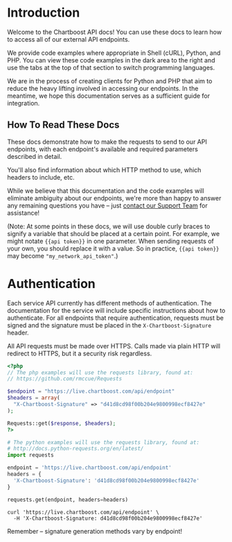 # Introduction

Welcome to the Chartboost API docs! You can use these docs to learn how to access all of our external API endpoints.

We provide code examples where appropriate in Shell (cURL), Python, and PHP. You can view these code examples in the dark area to the right and use the tabs at the top of that section to switch programming languages. 

We are in the process of creating clients for Python and PHP that aim to reduce the heavy lifting involved in accessing our endpoints. In the meantime, we hope this documentation serves as a sufficient guide for integration. 


## How To Read These Docs

These docs demonstrate how to make the requests to send to our API endpoints, with each endpoint's available and required parameters described in detail. 

You'll also find information about which HTTP method to use, which headers to include, etc. 

While we believe that this documentation and the code examples will eliminate ambiguity about our endpoints, we're more than happy to answer any remaining questions you have &ndash; just [contact our Support Team](https://answers.chartboost.com/hc/en-us/requests/new) for assistance!

(Note: At some points in these docs, we will use double curly braces to signify a variable that should be placed at a certain point. For example, we might notate `{{api token}}` in one parameter. When sending requests of your own, you should replace it with a value. So in practice, `{{api token}}` may become `"my_network_api_token"`.)

# Authentication

Each service API currently has different methods of authentication. The documentation for the service will include specific instructions about how to authenticate. For all endpoints that require authentication, requests must be signed and the signature must be placed in the `X-Chartboost-Signature` header.

All API requests must be made over HTTPS. Calls made via plain HTTP will redirect to HTTPS, but it a security risk regardless.


```php
<?php
// The php examples will use the requests library, found at:
// https://github.com/rmccue/Requests

$endpoint = "https://live.chartboost.com/api/endpoint"
$headers = array(
  "X-Chartboost-Signature" => "d41d8cd98f00b204e9800998ecf8427e"
);

Requests::get($response, $headers);
?>
```

```python
# The python examples will use the requests library, found at:
# http://docs.python-requests.org/en/latest/
import requests

endpoint = 'https://live.chartboost.com/api/endpoint'
headers = {
  'X-Chartboost-Signature': 'd41d8cd98f00b204e9800998ecf8427e'
}

requests.get(endpoint, headers=headers)
```

```shell
curl 'https://live.chartboost.com/api/endpoint' \
  -H 'X-Chartboost-Signature: d41d8cd98f00b204e9800998ecf8427e'
```

<aside class="success">
Remember &ndash; signature generation methods vary by endpoint!
</aside>